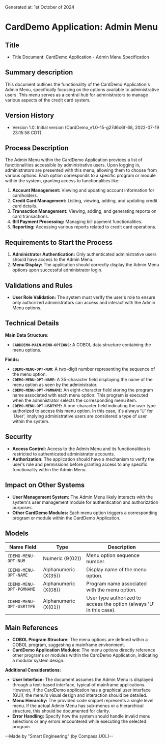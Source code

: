 Generated at: 1st October of 2024

# CardDemo Application: Admin Menu

## Title

- Title Document: CardDemo Application - Admin Menu Specification

## Summary description

This document outlines the functionality of the CardDemo Application's Admin Menu, specifically focusing on the options available to administrative users. This menu serves as a central hub for administrators to manage various aspects of the credit card system.

## Version History

- Version 1.0: Initial version (CardDemo_v1.0-15-g27d6c6f-68, 2022-07-19 23:15:58 CDT)

## Process Description

The Admin Menu within the CardDemo Application provides a list of functionalities accessible by administrative users. Upon logging in, administrators are presented with this menu, allowing them to choose from various options. Each option corresponds to a specific program or module within the system, granting access to functionalities like:

1. **Account Management:** Viewing and updating account information for cardholders.
2. **Credit Card Management:** Listing, viewing, adding, and updating credit card details.
3. **Transaction Management:** Viewing, adding, and generating reports on card transactions.
4. **Bill Payment Processing:** Managing bill payment functionalities.
5. **Reporting:** Accessing various reports related to credit card operations.

## Requirements to Start the Process

1. **Administrator Authentication:** Only authenticated administrative users should have access to the Admin Menu.
2. **Menu Display:** The application should correctly display the Admin Menu options upon successful administrator login.

## Validations and Rules

* **User Role Validation:** The system must verify the user's role to ensure only authorized administrators can access and interact with the Admin Menu options.

## Technical Details

**Main Data Structure:**

* **`CARDDEMO-MAIN-MENU-OPTIONS`:**  A COBOL data structure containing the menu options.

**Fields:**

* **`CDEMO-MENU-OPT-NUM`:**  A two-digit number representing the sequence of the menu option.
* **`CDEMO-MENU-OPT-NAME`:** A 35-character field displaying the name of the menu option as seen by the administrator.
* **`CDEMO-MENU-OPT-PGMNAME`:** An eight-character field storing the program name associated with each menu option. This program is executed when the administrator selects the corresponding menu item.
* **`CDEMO-MENU-OPT-USRTYPE`:**  A one-character field indicating the user type authorized to access this menu option. In this case, it's always 'U' for 'User', implying administrative users are considered a type of user within the system.

## Security

* **Access Control:** Access to the Admin Menu and its functionalities is restricted to authenticated administrator accounts. 
* **Authorization:** The application should have a mechanism to verify the user's role and permissions before granting access to any specific functionality within the Admin Menu.

## Impact on Other Systems

* **User Management System:** The Admin Menu likely interacts with the system's user management module for authentication and authorization purposes.
* **Other CardDemo Modules:**  Each menu option triggers a corresponding program or module within the CardDemo Application.

## Models

| Name Field | Type | Description |
|---|---|---|
| `CDEMO-MENU-OPT-NUM` | Numeric (9(02)) | Menu option sequence number. |
| `CDEMO-MENU-OPT-NAME` | Alphanumeric (X(35)) | Display name of the menu option. |
| `CDEMO-MENU-OPT-PGMNAME` | Alphanumeric (X(08)) | Program name associated with the menu option. |
| `CDEMO-MENU-OPT-USRTYPE` | Alphanumeric (X(01)) | User type authorized to access the option (always 'U' in this case). |

## Main References

* **COBOL Program Structure:** The menu options are defined within a COBOL program, suggesting a mainframe environment.
* **CardDemo Application Modules:** The menu options directly reference other programs or modules within the CardDemo Application, indicating a modular system design.

**Additional Considerations:**

* **User Interface:**  The document assumes the Admin Menu is displayed through a text-based interface, typical of mainframe applications. However, if the CardDemo application has a graphical user interface (GUI), the menu's visual design and interaction should be detailed.
* **Menu Hierarchy:** The provided code snippet represents a single level menu. If the actual Admin Menu has sub-menus or a hierarchical structure, this should be documented for clarity. 
* **Error Handling:** Specify how the system should handle invalid menu selections or any errors encountered while executing the selected program.

--Made by "Smart Engineering" (by Compass.UOL)--
